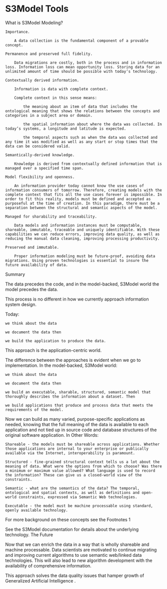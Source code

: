 # S3Model Tools
What is S3Model Modeling?

    Importance.

        A data collection is the fundamental component of a provable concept.

    Permanence and preserved full fidelity.

        Data migrations are costly, both in the process and in information loss. Information loss can mean opportunity loss. Storing data for an unlimited amount of time should be possible with today’s technology.

    Contextually derived information.

        Information is data with complete context.

        Complete context in this sense means:

            the meaning about an item of data that includes the ontological meaning that shows the relations between the concepts and categories in a subject area or domain.

            the spatial information about where the data was collected. In today’s systems, a longitude and latitude is expected.

            the temporal aspects such as when the data was collected and any time it was modified as well as any start or stop times that the data can be considered valid.

    Semantically-derived knowledge.

        Knowledge is derived from contextually defined information that is managed over a specified time span.

    Model flexibility and openness.

        An information provider today cannot know the use cases of information consumers of tomorrow. Therefore, creating models with the complete context that fits all the use cases forever is impossible. In order to fit this reality, models must be defined and accepted as purposeful at the time of creation. In this paradigm, there must be a separation between the structural and semantic aspects of the model.

    Managed for sharability and traceability.

        Data models and information instances must be computable, shareable, immutable, traceable and uniquely identifiable. With these capabilities we can reduce errors, improving data quality, as well as reducing the manual data cleaning, improving processing productivity.

    Preserved and immutable.

        Proper information modeling must be future-proof, avoiding data migrations. Using proven technologies is essential to insure the future availability of data.


Summary

The data precedes the code, and in the model-backed, S3Model world the model precedes the data.

This process is no different in how we currently approach information system design.

Today:

    we think about the data

    we document the data then

    we build the application to produce the data.

This approach is the application-centric world.

The difference between the approaches is evident when we go to implementation. In the model-backed, S3Model world:

    we think about the data

    we document the data then

    we build an executable, sharable, structured, semantic model that thoroughly describes the information about a dataset. Then

    we build applications that produce and process data that meets the requirements of the model.

Now we can build as many varied, purpose-specific applications as needed, knowing that the full meaning of the data is available to each application and not tied up in source code and database structures of the original software application.
In Other Words:

    Shareable - the models must be shareable across applications. Whether those applications are internal to your enterprise or publically available via the Internet, interoperability is paramount.

    Structured - fine-grained structural context tells us a lot about the meaning of data. What were the options from which to choose? Was there a minimum or maximum value allowed? What language is used to record the information? These can give us a closed-world view of the constraints.

    Semantic - what are the semantics of the data? The temporal, ontological and spatial contexts, as well as definitions and open-world constraints, expressed via Semantic Web technologies.

    Executable - the model must be machine processable using standard, openly available technology.

For more background on these concepts see the Footnotes 1

See the S3Model documentation for details about the underlying technology.
The Future

Now that we can enrich the data in a way that is wholly shareable and machine processable. Data scientists are motivated to continue migrating and improving current algorithms to use semantic web/linked data technologies. This will also lead to new algorithm development with the availability of comprehensive information.

This approach solves the data quality issues that hamper growth of Generalized Artificial Intelligence .
